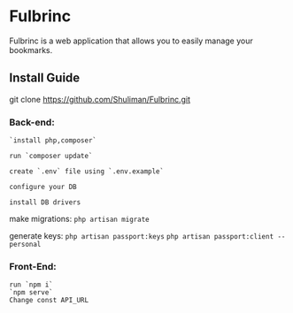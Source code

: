 # Fulbrinc

Fulbrinc is a web application that allows you to easily manage your bookmarks. 

## Install Guide 
git clone https://github.com/Shuliman/Fulbrinc.git

### Back-end:
	`install php,composer`

	run `composer update`

	create `.env` file using `.env.example`

	configure your DB
	
	install DB drivers

make migrations:
	`php artisan migrate`
	
generate keys:
	`php artisan passport:keys`
	`php artisan passport:client --personal`
### Front-End:
	run `npm i`
	`npm serve`
	Change const API_URL
